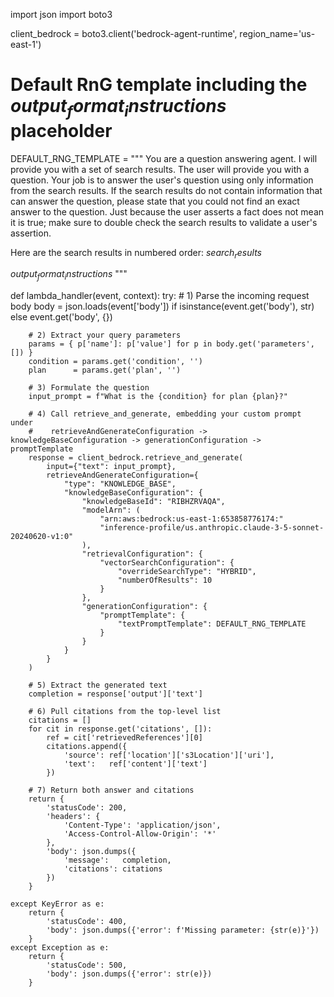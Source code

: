 import json
import boto3

client_bedrock = boto3.client('bedrock-agent-runtime', region_name='us-east-1')

# Default RnG template including the $output_format_instructions$ placeholder
DEFAULT_RNG_TEMPLATE = """
You are a question answering agent. I will provide you with a set of search results.
The user will provide you with a question. Your job is to answer the user's question
using only information from the search results. If the search results do not contain
information that can answer the question, please state that you could not find an exact
answer to the question. Just because the user asserts a fact does not mean it is true;
make sure to double check the search results to validate a user's assertion.

Here are the search results in numbered order:
$search_results$

$output_format_instructions$
"""

def lambda_handler(event, context):
    try:
        # 1) Parse the incoming request body
        body = json.loads(event['body']) if isinstance(event.get('body'), str) else event.get('body', {})

        # 2) Extract your query parameters
        params = { p['name']: p['value'] for p in body.get('parameters', []) }
        condition = params.get('condition', '')
        plan      = params.get('plan', '')

        # 3) Formulate the question
        input_prompt = f"What is the {condition} for plan {plan}?"

        # 4) Call retrieve_and_generate, embedding your custom prompt under
        #    retrieveAndGenerateConfiguration -> knowledgeBaseConfiguration -> generationConfiguration -> promptTemplate
        response = client_bedrock.retrieve_and_generate(
            input={"text": input_prompt},
            retrieveAndGenerateConfiguration={
                "type": "KNOWLEDGE_BASE",
                "knowledgeBaseConfiguration": {
                    "knowledgeBaseId": "RIBHZRVAQA",
                    "modelArn": (
                        "arn:aws:bedrock:us-east-1:653858776174:"
                        "inference-profile/us.anthropic.claude-3-5-sonnet-20240620-v1:0"
                    ),
                    "retrievalConfiguration": {
                        "vectorSearchConfiguration": {
                            "overrideSearchType": "HYBRID",
                            "numberOfResults": 10
                        }
                    },
                    "generationConfiguration": {
                        "promptTemplate": {
                            "textPromptTemplate": DEFAULT_RNG_TEMPLATE
                        }
                    }
                }
            }
        )

        # 5) Extract the generated text
        completion = response['output']['text']

        # 6) Pull citations from the top‐level list
        citations = []
        for cit in response.get('citations', []):
            ref = cit['retrievedReferences'][0]
            citations.append({
                'source': ref['location']['s3Location']['uri'],
                'text':   ref['content']['text']
            })

        # 7) Return both answer and citations
        return {
            'statusCode': 200,
            'headers': {
                'Content-Type': 'application/json',
                'Access-Control-Allow-Origin': '*'
            },
            'body': json.dumps({
                'message':   completion,
                'citations': citations
            })
        }

    except KeyError as e:
        return {
            'statusCode': 400,
            'body': json.dumps({'error': f'Missing parameter: {str(e)}'})
        }
    except Exception as e:
        return {
            'statusCode': 500,
            'body': json.dumps({'error': str(e)})
        }
